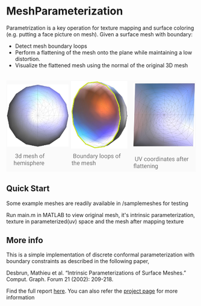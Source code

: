# MeshParameterization

Parametrization is a key operation for texture mapping and surface coloring (e.g. putting a face picture on
mesh).
Given a surface mesh with boundary:
* Detect mesh boundary loops
* Perform a flattening of the mesh onto the plane while maintaining a low distortion.
* Visualize the flattened mesh using the normal of the original 3D mesh

<br />
<img src="/result.png" alt="" />

## Quick Start

Some example meshes are readily available in /samplemeshes for testing

Run main.m in MATLAB to view original mesh, it's intrinsic parameterization, texture in parameterized(uv) space and the  mesh after mapping texture

## More info

This is a simple implementation of discrete conformal parameterization with boundary constraints as described in the following paper,

Desbrun, Mathieu et al. “Intrinsic Parameterizations of Surface Meshes.” Comput. Graph. Forum 21 (2002): 209-218.



Find the full report [here](/project_presentation.pdf). You can also refer the [project page](https://navamikairanda.wixsite.com/navami/mesh-parameterization) for more information

